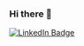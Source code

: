 ### Hi there 👋

<div id="badges">
  <a href="https://www.linkedin.com/in/przemyslaw-padol">
  <img src="https://img.shields.io/badge/LinkedIn-blue?style=for-the-badge&logo=linkedin" alt="LinkedIn Badge"/>
  </a>
</div>

<!--
**hellisdigital/hellisdigital** is a ✨ _special_ ✨ repository because its `README.md` (this file) appears on your GitHub profile.

Here are some ideas to get you started:

- 🔭 I’m currently working on ...
- 🌱 I’m currently learning ...
- 👯 I’m looking to collaborate on ...
- 🤔 I’m looking for help with ...
- 💬 Ask me about ...
- 📫 How to reach me: ...
- 😄 Pronouns: ...
- ⚡ Fun fact: ...
-->
